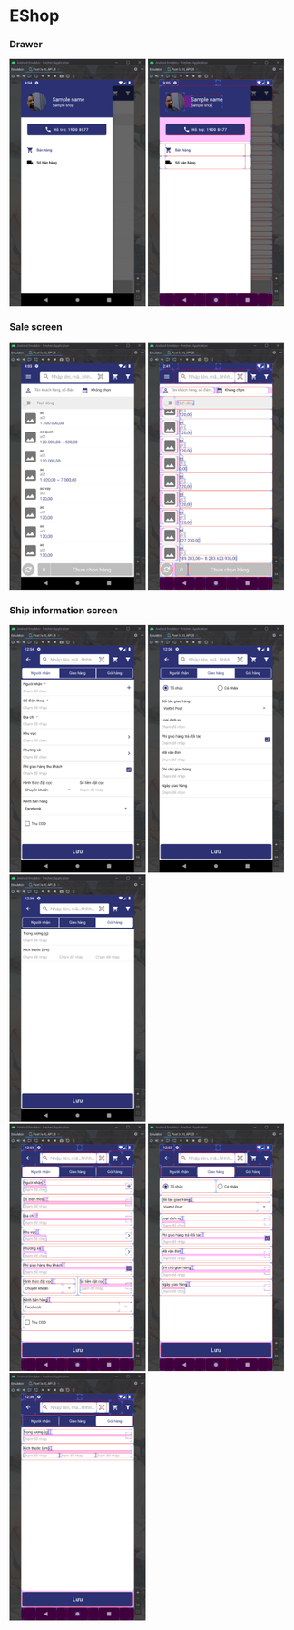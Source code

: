 # EShop
### Drawer
<img src="https://github.com/namdangdev267/fresher/blob/NCChinh/doc/drawer-raw.png?raw=true" width="240"/> <img src="https://github.com/namdangdev267/fresher/blob/NCChinh/doc/drawer-layout.png?raw=true" width="240"/>
### Sale screen
<img src="https://github.com/namdangdev267/fresher/blob/NCChinh/doc/sale-screen-raw.png?raw=true" width="240"/> <img src="https://github.com/namdangdev267/fresher/blob/NCChinh/doc/sale-screen-layout.png?raw=true" width="240"/>
### Ship information screen
<img src="https://github.com/namdangdev267/fresher/blob/NCChinh/doc/ship-info-receiver-raw.png?raw=true" width="240"/> <img src="https://github.com/namdangdev267/fresher/blob/NCChinh/doc/ship-info-ship-raw.png?raw=true" width="240"/> <img src="https://github.com/namdangdev267/fresher/blob/NCChinh/doc/ship-info-package-raw.png?raw=true" width="240"/></br>
<img src="https://github.com/namdangdev267/fresher/blob/NCChinh/doc/ship-info-receiver-layout.png?raw=true" width="240"/> <img src="https://github.com/namdangdev267/fresher/blob/NCChinh/doc/ship-info-ship-layout.png?raw=true" width="240"/> <img src="https://github.com/namdangdev267/fresher/blob/NCChinh/doc/ship-info-package-layout.png?raw=true" width="240"/>
